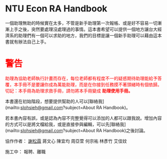 # NTU Econ RA Handbook

一個助理無助的時候實在太多，不管是新手助理第一次報帳、或是好不容易一切漸漸上手之後，突然要處理沒處理過的事情。這本書希望可以提供一個地方讓台大經濟系的助理們有一個可以求助的地方，我們的目標是讓一個新手助理可以藉由這本書就有辦法自己上手。
# <font color="red">警告</font>

<font color="red">助理為協助老師執行計畫而存在，每位老師都有程度不一的疑惑期待助理能給予答覆，本手冊不是要讓你成為萬能助理，而是在你接到任務摸不著頭緒時有個依歸。切記：本手冊為助理求救手冊，請勿將本手冊變成</font> **<font color="red">助理使用手冊。</font>**

本書還在初始階段，想要提供幫助的人可以[聯絡我](mailto:slohsieh@gmail.com?subject=About RA Handbook)。

若本書內容有誤，或是認為內容不完整覺得可以添加的人都可以跟我說。增加內容的方式可以是將文檔給我，或是直接參與編輯，可以先[聯絡我](mailto:slohsieh@gmail.com?subject=About RA Handbook)之後討論。

協作作者：
 [謝松霖](mailto:slohsieh@gmail.com) 蔣文心 陳宜均 周亞萱 何宗祐 林彥竹 艾佳妏
 
施工中：
報聘、離職

